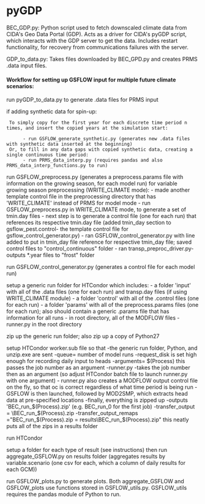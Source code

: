 pyGDP
=====
BEC_GDP.py:
  Python script used to fetch downscaled climate data from CIDA's Geo Data Portal (GDP).
  Acts as a driver for CIDA's pyGDP script, which interacts with the GDP server to get the data.
  Includes restart functionality, for recovery from communications failures with the server.
  
GDP_to_data.py:
  Takes files downloaded by BEC_GPD.py and creates PRMS .data input files.
  

#### Workflow for setting up GSFLOW input for multiple future climate scenarios:  

run pyGDP_to_data.py to generate .data files for PRMS input

if adding synthetic data for spin-up:


     To simply copy for the first year for each discrete time period n times, and insert the copied years at the simulation start:

          - run GSFLOW_generate_synthetic.py (generates new .data files with synthetic data inserted at the beginning)     
     Or, to fill in any data gaps with copied synthetic data, creating a single continuous time period:
          - run PRMS_data_interp.py (requires pandas and also PRMS_data_interp_functions.py to run)


run GSFLOW_preprocess.py (generates a preprocess.params file with information on the growing season, for each model run)
     for variable growing season preprocessing (WRITE_CLIMATE mode):
          - made another template control file in the preprocessing directory that has 'WRITE_CLIMATE' instead of PRMS for model mode
          - run GSFLOW_preprocess.py in WRITE_CLIMATE mode, to generate a set of tmin.day files
          - next step is to generate a control file (one for each run) that references its respective tmin.day file (added tmin_day section to gsflow_pest.control- the template control file for gsflow_control_generator.py)
          - ran GSFLOW_control_generator.py with line added to put in tmin_day file reference for respective tmin_day file; saved control files to "control_continuous" folder
          - ran transp_preproc_driver.py- outputs *.year files to "frost" folder

run GSFLOW_control_generator.py (generates a control file for each model run)

setup a generic run folder for HTCondor which includes:
     - a folder 'input' with all of the .data files (one for each run) and transp.day files (if using WRITE_CLIMATE module)
     - a folder 'control' with all of the .control files (one for each run)
     - a folder 'params' with all of the preprocess.params files (one for each run); also should contain a generic .params file that has information for all runs
     - in root directory, all of the MODFLOW files
     - runner.py in the root directory

zip up the generic run folder; also zip up a copy of Python27

setup HTCondor worker.sub file so that
     -the generic run folder, Python, and unzip.exe are sent
     -queue= number of model runs
     -request_disk is set high enough for recording daily input to heads
     -arguments= $(Process)     this passes the job number as an argument
          -runner.py  
               -takes the job number then as an argument (so adjust HTCondor batch file to launch runner.py with one argument)
               - runner.py also creates a MODFLOW output control file on the fly, so that oc is correct regardless of what time period is being run
               - GSFLOW is then launched, followed by MOD2SMP, which extracts head data at pre-specified locations
               -finally, everything is zipped up
               -outputs 'BEC_run_$(Process).zip'      (e.g. BEC_run_0 for the first job)
     -transfer_output = <generic run folder name>\BEC_run_$(Process).zip
     -transfer_output_remaps ="BEC_run_$(Process).zip = results\BEC_run_$(Process).zip"     this neatly puts all of the zips in a results folder

run HTCondor

setup a folder for each type of result (see instructions) then run aggregate_GSFLOW.py on results folder     (aggregates results by variable.scenario (one csv for each, which a column of daily results for each GCM))

run GSFLOW_plots.py to generate plots. Both aggregate_GSFLOW and GSFLOW_plots use functions stored in GSFLOW_utils.py. GSFLOW_utils requires the pandas module of Python to run.

